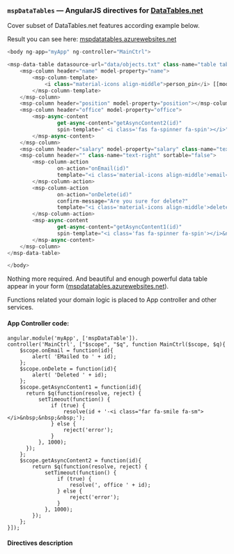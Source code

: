 ### `mspDataTables` — AngularJS directives for [DataTables.net](https://datatables.net/)

Cover subset of DataTables.net features according example below.

Result you can see here: [mspdatatables.azurewebsites.net](https://mspdatatables.azurewebsites.net)

```JavaScript
<body ng-app="myApp" ng-controller="MainCtrl">

<msp-data-table datasource-url="data/objects.txt" class-name="table table-striped table-bordered">
    <msp-column header="name" model-property="name">
        <msp-column-template>
            <i class="material-icons align-middle">person_pin</i> [[model.name]] (<b> [[model.id]] </b>)
        </msp-column-template>
    </msp-column>
    <msp-column header="position" model-property="position"></msp-column>
    <msp-column header="office" model-property="office">
        <msp-async-content
                get-async-content="getAsyncContent2(id)"
                spin-template=" <i class='fas fa-spinner fa-spin'></i>">
        </msp-async-content>
    </msp-column>
    <msp-column header="salary" model-property="salary" class-name="text-right"></msp-column>
    <msp-column header="" class-name="text-right" sortable="false">
        <msp-column-action
                on-action="onEmail(id)"
                template="<i class='material-icons align-middle'>email</i>">
        </msp-column-action>
        <msp-column-action
                on-action="onDelete(id)"
                confirm-message="Are you sure for delete?"
                template="<i class='material-icons align-middle'>delete</i>">
        </msp-column-action>
        <msp-async-content
                get-async-content="getAsyncContent1(id)"
                spin-template="<i class='fas fa-spinner fa-spin'></i>&nbsp;&nbsp;&nbsp;">
        </msp-async-content>
    </msp-column>
</msp-data-table>

</body>
```

Nothing more required. And beautiful and enough powerful data table appear in your form ([mspdatatables.azurewebsites.net](https://mspdatatables.azurewebsites.net)).

Functions related your domain logic is placed to App controller and other services.

#### App Controller code:

```
angular.module('myApp', ['mspDataTable']).
controller('MainCtrl', ["$scope", "$q", function MainCtrl($scope, $q){
    $scope.onEmail = function(id){
        alert( 'EMailed to ' + id);
    };
    $scope.onDelete = function(id){
        alert( 'Deleted ' + id);
    };
    $scope.getAsyncContent1 = function(id){
      return $q(function(resolve, reject) {
          setTimeout(function() {
              if (true) {
                  resolve(id + '-<i class="far fa-smile fa-sm"></i>&nbsp;&nbsp;&nbsp;');
              } else {
                  reject('error');
              }
          }, 1000);
      });
    };
    $scope.getAsyncContent2 = function(id){
        return $q(function(resolve, reject) {
            setTimeout(function() {
                if (true) {
                    resolve(', office ' + id);
                } else {
                    reject('error');
                }
            }, 1000);
        });
    };
}]);
```

#### Directives description

